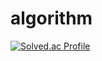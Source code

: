 # algorithm

[![Solved.ac Profile](http://mazassumnida.wtf/api/v2/generate_badge?boj=kimhg93)](https://solved.ac/kimhg93/)
